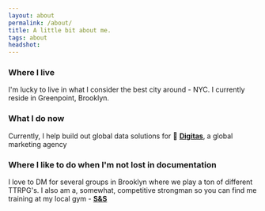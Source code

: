 ```yaml
---
layout: about
permalink: /about/
title: A little bit about me.
tags: about
headshot: 
---
```


### Where I live

I'm lucky to live in what I consider the best city around - NYC. I currently reside in Greenpoint, Brooklyn. 

### What I do now

Currently, I help build out global data solutions for 🦄 [**Digitas**](https://www.digitas.com/en-us), a global marketing agency

### Where I like to do when I'm not lost in documentation 

I love to DM for several groups in Brooklyn where we play a ton of different TTRPG's. I also am a, somewhat, competitive strongman so you can find me training at my local gym - [**S&S**](https://squatsandscience.com/)

